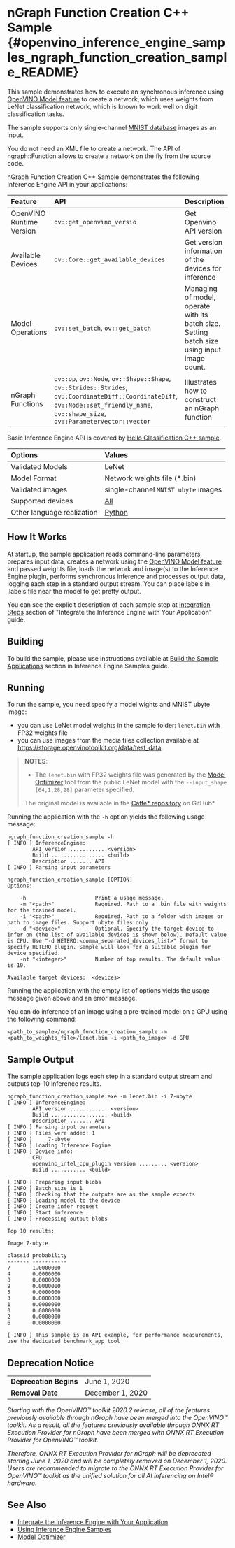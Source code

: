 # nGraph Function Creation C++ Sample {#openvino_inference_engine_samples_ngraph_function_creation_sample_README}

This sample demonstrates how to execute an synchronous inference using [OpenVINO Model feature](../../../docs/OV_Runtime_UG/model_representation.md) to create a network, which uses weights from LeNet classification network, which is known to work well on digit classification tasks.

The sample supports only single-channel [MNIST database](http://yann.lecun.com/exdb/mnist) images as an input.

You do not need an XML file to create a network. The API of ngraph::Function allows to create a network on the fly from the source code.

nGraph Function Creation C++ Sample demonstrates the following Inference Engine API in your applications:

| Feature    | API  | Description |
|:---        |:---  |:---
|OpenVINO Runtime Version| `ov::get_openvino_versio` | Get Openvino API version
|Available Devices|`ov::Core::get_available_devices`| Get version information of the devices for inference
| Model Operations | `ov::set_batch`, `ov::get_batch` |  Managing of model, operate with its batch size. Setting batch size using input image count.
|nGraph Functions| `ov::op`, `ov::Node`, `ov::Shape::Shape`, `ov::Strides::Strides`, `ov::CoordinateDiff::CoordinateDiff`, `ov::Node::set_friendly_name`, `ov::shape_size`, `ov::ParameterVector::vector`  |  Illustrates how to construct an nGraph function

Basic Inference Engine API is covered by [Hello Classification C++ sample](../hello_classification/README.md).

| Options  | Values |
|:---                              |:---
| Validated Models                 | LeNet
| Model Format                     | Network weights file (\*.bin)
| Validated images                 | single-channel `MNIST ubyte` images
| Supported devices                | [All](../../../docs/OV_Runtime_UG/supported_plugins/Supported_Devices.md) |
| Other language realization       | [Python](../../../samples/python/ngraph_function_creation_sample/README.md) |

## How It Works

At startup, the sample application reads command-line parameters, prepares input data, creates a network using the [OpenVINO Model feature](../../../docs/OV_Runtime_UG/model_representation.md) and passed weights file, loads the network and image(s) to the Inference Engine plugin, performs synchronous inference and processes output data, logging each step in a standard output stream. You can place labels in .labels file near the model to get pretty output.

You can see the explicit description of each sample step at [Integration Steps](../../../docs/OV_Runtime_UG/Integrate_with_customer_application_new_API.md) section of "Integrate the Inference Engine with Your Application" guide.

## Building

To build the sample, please use instructions available at [Build the Sample Applications](../../../docs/OV_Runtime_UG/Samples_Overview.md) section in Inference Engine Samples guide.

## Running

To run the sample, you need specify a model wights and MNIST ubyte image:

- you can use LeNet model weights in the sample folder: `lenet.bin` with FP32 weights file
- you can use images from the media files collection available at https://storage.openvinotoolkit.org/data/test_data.

> **NOTES**:
>
> - The `lenet.bin` with FP32 weights file was generated by the [Model Optimizer](../../../docs/MO_DG/Deep_Learning_Model_Optimizer_DevGuide.md) tool from the public LeNet model with the `--input_shape [64,1,28,28]` parameter specified.
>
> The original model is available in the [Caffe* repository](https://github.com/BVLC/caffe/tree/master/examples/mnist) on GitHub\*.

Running the application with the `-h` option yields the following usage message:

```
ngraph_function_creation_sample -h
[ INFO ] InferenceEngine:
        API version ............<version>
        Build ..................<build>
        Description ....... API
[ INFO ] Parsing input parameters

ngraph_function_creation_sample [OPTION]
Options:

    -h                      Print a usage message.
    -m "<path>"             Required. Path to a .bin file with weights for the trained model.
    -i "<path>"             Required. Path to a folder with images or path to image files. Support ubyte files only.
    -d "<device>"           Optional. Specify the target device to infer on (the list of available devices is shown below). Default value is CPU. Use "-d HETERO:<comma_separated_devices_list>" format to specify HETERO plugin. Sample will look for a suitable plugin for device specified.
    -nt "<integer>"         Number of top results. The default value is 10.

Available target devices:  <devices>

```

Running the application with the empty list of options yields the usage message given above and an error message.

You can do inference of an image using a pre-trained model on a GPU using the following command:

```
<path_to_sample>/ngraph_function_creation_sample -m <path_to_weights_file>/lenet.bin -i <path_to_image> -d GPU
```

## Sample Output

The sample application logs each step in a standard output stream and outputs top-10 inference results.

```
ngraph_function_creation_sample.exe -m lenet.bin -i 7-ubyte
[ INFO ] InferenceEngine:
        API version ............ <version>
        Build .................. <build>
        Description ....... API
[ INFO ] Parsing input parameters
[ INFO ] Files were added: 1
[ INFO ]     7-ubyte
[ INFO ] Loading Inference Engine
[ INFO ] Device info:
        CPU
        openvino_intel_cpu_plugin version ......... <version>
        Build ........... <build>

[ INFO ] Preparing input blobs
[ INFO ] Batch size is 1
[ INFO ] Checking that the outputs are as the sample expects
[ INFO ] Loading model to the device
[ INFO ] Create infer request
[ INFO ] Start inference
[ INFO ] Processing output blobs

Top 10 results:

Image 7-ubyte

classid probability
------- -----------
7       1.0000000
4       0.0000000
8       0.0000000
9       0.0000000
5       0.0000000
3       0.0000000
1       0.0000000
0       0.0000000
2       0.0000000
6       0.0000000

[ INFO ] This sample is an API example, for performance measurements, use the dedicated benchmark_app tool

```

## Deprecation Notice

<table>
  <tr>
    <td><strong>Deprecation Begins</strong></td>
    <td>June 1, 2020</td>
  </tr>
  <tr>
    <td><strong>Removal Date</strong></td>
    <td>December 1, 2020</td>
  </tr>
</table>

*Starting with the OpenVINO™ toolkit 2020.2 release, all of the features previously available through nGraph have been merged into the OpenVINO™ toolkit. As a result, all the features previously available through ONNX RT Execution Provider for nGraph have been merged with ONNX RT Execution Provider for OpenVINO™ toolkit.*

*Therefore, ONNX RT Execution Provider for nGraph will be deprecated starting June 1, 2020 and will be completely removed on December 1, 2020. Users are recommended to migrate to the ONNX RT Execution Provider for OpenVINO™ toolkit as the unified solution for all AI inferencing on Intel® hardware.*

## See Also

- [Integrate the Inference Engine with Your Application](../../../docs/OV_Runtime_UG/Integrate_with_customer_application_new_API.md)
- [Using Inference Engine Samples](../../../docs/OV_Runtime_UG/Samples_Overview.md)
- [Model Optimizer](../../../docs/MO_DG/Deep_Learning_Model_Optimizer_DevGuide.md)
